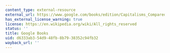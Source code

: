 ```yaml
---
content_type: external-resource
external_url: https://www.google.com/books/edition/Capitalisms_Compared/emIXBAAAQBAJ?hl=en&gbpv=1&dq=Capitalisms+Compared:+Welfare,+Work,+and+Business&printsec=frontcover
has_external_license_warning: true
license: https://en.wikipedia.org/wiki/All_rights_reserved
status: ''
title: Google Books
uid: d6333ab3-54d9-48fb-8b79-38352c94fb32
wayback_url: ''
---
```

